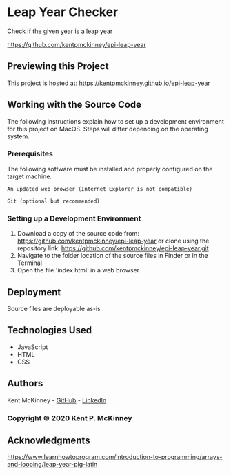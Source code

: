 <!-- Category: Epicodus;HTML/CSS/JS -->
# Leap Year Checker

Check if the given year is a leap year

https://github.com/kentpmckinney/epi-leap-year

## Previewing this Project

This project is hosted at: https://kentpmckinney.github.io/epi-leap-year

## Working with the Source Code

The following instructions explain how to set up a development environment for this project on MacOS. Steps will differ depending on the operating system.

### Prerequisites

The following software must be installed and properly configured on the target machine. 

```
An updated web browser (Internet Explorer is not compatible)
```
```
Git (optional but recommended)
```

### Setting up a Development Environment

1. Download a copy of the source code from: https://github.com/kentpmckinney/epi-leap-year
   or clone using the repository link: https://github.com/kentpmckinney/epi-leap-year.git
2. Navigate to the folder location of the source files in Finder or in the Terminal
3. Open the file 'index.html' in a web browser

## Deployment

Source files are deployable as-is

## Technologies Used

* JavaScript
* HTML
* CSS

## Authors

Kent McKinney - [GitHub](https://github.com/kentpmckinney) - [LinkedIn](https://www.linkedin.com/in/kentpmckinney/)

### Copyright &copy; 2020 Kent P. McKinney

## Acknowledgments

https://www.learnhowtoprogram.com/introduction-to-programming/arrays-and-looping/leap-year-pig-latin
